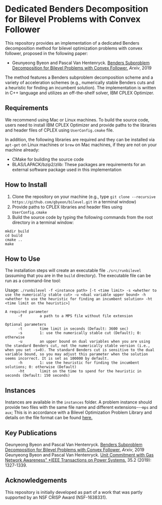 # Dedicated Benders Decomposition for Bilevel Problems with Convex Follower
  
This repository provides an implementation of a dedicated Benders decomposition method for bilevel optimization problems with convex follower, proposed in the following paper:

- Geunyeong Byeon and Pascal Van Hentenryck. [Benders Subproblem Decomposition for Bilevel Problems with Convex Follower.](https://arxiv.org/pdf/1801.03520) *Arxiv*, 2019

The method features a Benders subproblem decomposition scheme and a variety of acceleration schemes (e.g., numerically stable Benders cuts and a heuristic for finding an incumbent solution). The implementation is written in C++ language and utilizes an off-the-shelf solver, IBM CPLEX Optimizer. 

## Requirements
We recommend using Mac or Linux machines. To build the source code, users need to install IBM CPLEX Optimizer and provide paths to the libraries and header files of CPLEX using `UserConfig.cmake` file.

In addition, the following libraries are required and they can be installed via `apt-get` on Linux machines or `brew` on Mac machines, if they are not on your machine already:
- CMake for building the source code
- BLAS/LAPACK/bzip2/zlib: These packages are requirements for an external software package used in this implementation

## How to Install
1. Clone the repository on your machine (e.g., type `git clone --recursive https://github.com/gbyeon/bilevel.git` in a terminal window)
2. Provide paths to CPLEX libraries and header files using `UserConfig.cmake`
3. Build the source code by typing the following commands from the root directory in a terminal window:
```
mkdir build
cd build
cmake ..
make
```

## How to Use
The installation steps will create an executable file `./src/runbilevel` (assuming that you are in the `build` directory).
The executable file can be run as a command-line tool: 

Usage: `./runbilevel -f <instance path> [-t <time limit> -s <whether to use the numerically stable cut> -u <dual variable upper bound> -h <whether to use the heuristic for finding an incumbent solution> -ht <time limit on the heuristic>]
`

```
A required parameter
      -f        a path to a MPS file without file extension
```
```
Optional parameters
      -t        time limit in seconds (Default: 3600 sec)
      -s        1: use the numerically stable cut (Default); 0: otherwise
      -u        an upper bound on dual variables when you are using the standard Benders cut, not the numerically stable version (i.e., when you set -s=0). The standard Benders cut is sensitive to the dual variable bound, so you may adjust this parameter when the solution seems incorrect. It is set as 100000 by default.
      -h        1: use the heuristic for finding the incumbent solutions; 0: otherwise (Default)
      -ht       limit on the time to spend for the heuristic in seconds (Default: 150 seconds)
```
## Instances
Instances are available in the `instances` folder. A problem instance should provide two files with the same file name and different extensions---`mps` and `aux`; This is in accordance with a Bilevel Optimization Problem Library and details on the file format can be found [here.](https://coral.ise.lehigh.edu/data-sets/bilevel-instances/)

## Key Publications
Geunyeong Byeon and Pascal Van Hentenryck. [Benders Subproblem Decomposition for Bilevel Problems with Convex Follower.](https://arxiv.org/pdf/1801.03520) *Arxiv*, 2019
Geunyeong Byeon and Pascal Van Hentenryck. [Unit Commitment with Gas Network Awareness" *IEEE Transactions on Power Systems.](https://ieeexplore.ieee.org/abstract/document/8844828) 35.2 (2019): 1327-1339.

## Acknowledgements
This repository is initially developed as part of a work that was partly supported by an NSF CRISP Award (NSF-1638331).
